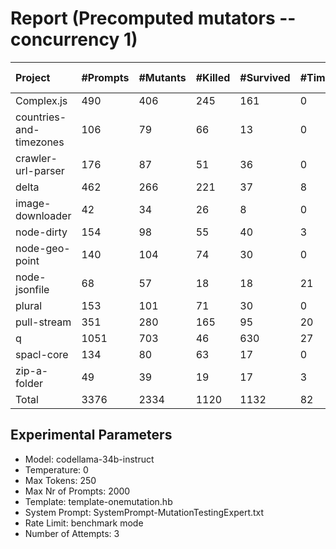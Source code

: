 # Report (Precomputed mutators --concurrency 1)
| Project | #Prompts | #Mutants | #Killed | #Survived | #Timeout | MutationScore | LLMorpheus Time | Stryker Time | #Prompt Tokens | #Completion Tokens | #Total Tokens  |
|:--------|:---------|:---------|:--------|:----------|----------|---------------|-----------------|--------------|----------------|--------------------|----------------|
| Complex.js | 490 | 406 | 245 | 161 | 0 | 60.34 | 2754.08 | 218.66 | 927818 | 39566 | 967384 |
| countries-and-timezones | 106 | 79 | 66 | 13 | 0 | 83.54 | 1071.03 | 119.64 | 97242 | 8579 | 105821 |
| crawler-url-parser | 176 | 87 | 51 | 36 | 0 | 58.62 | 1636.41 | 281.15 | 371967 | 15525 | 387492 |
| delta | 462 | 266 | 221 | 37 | 8 | 86.09 | 2676.11 | 1249.77 | 852830 | 37449 | 890279 |
| image-downloader | 42 | 34 | 26 | 8 | 0 | 76.47 | 430.6 | 138.45 | 21253 | 3475 | 24728 |
| node-dirty | 154 | 98 | 55 | 40 | 3 | 59.18 | 1526.42 | 73.92 | 233774 | 12859 | 246633 |
| node-geo-point | 140 | 104 | 74 | 30 | 0 | 71.15 | 1411.28 | 329.4 | 304993 | 11210 | 316203 |
| node-jsonfile | 68 | 57 | 18 | 18 | 21 | 68.42 | 690.77 | 183.71 | 52008 | 5787 | 57795 |
| plural | 153 | 101 | 71 | 30 | 0 | 70.3 | 1521.36 | 53.81 | 253209 | 13434 | 266643 |
| pull-stream | 351 | 280 | 165 | 95 | 20 | 66.07 | 2397.58 | 499.25 | 179699 | 30160 | 209859 |
| q | 1051 | 703 | 46 | 630 | 27 | 10.38 | 4211.46 | 4819.77 | 2042524 | 82203 | 2124727 |
| spacl-core | 134 | 80 | 63 | 17 | 0 | 78.75 | 1361.19 | 269.34 | 151851 | 10818 | 162669 |
| zip-a-folder | 49 | 39 | 19 | 17 | 3 | 56.41 | 500.61 | 217.85 | 78488 | 4400 | 82888 |
| Total | 3376 | 2334 | 1120 | 1132 | 82 | - | 22188.90 | 8454.72 | 5567656 | 275465 | 5843121 |
## Experimental Parameters
  - Model: codellama-34b-instruct
  - Temperature: 0
  - Max Tokens: 250
  - Max Nr of Prompts: 2000
  - Template: template-onemutation.hb
  - System Prompt: SystemPrompt-MutationTestingExpert.txt
  - Rate Limit: benchmark mode
  - Number of Attempts: 3


